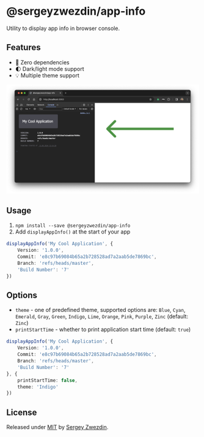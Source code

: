# @sergeyzwezdin/app-info

Utility to display app info in browser console.

**Features**
- 
- 🚀 Zero dependencies
- 🌓 Dark/light mode support
- 💡 Multiple theme support

![app-info](./docs/demo.png)

## Usage

1. `npm install --save @sergeyzwezdin/app-info`
2. Add `displayAppInfo()` at the start of your app
```typescript
displayAppInfo('My Cool Application', {
    Version: '1.0.0',
    Commit: 'e8c97b69084b65a2b728528ad7a2aab5de7869bc',
    Branch: 'refs/heads/master',
    'Build Number': '7'
})
```

## Options

- `theme` - one of predefined theme, supported options are: `Blue`, `Cyan`, `Emerald`, `Gray`, `Green`, `Indigo`, `Lime`, `Orange`, `Pink`, `Purple`, `Zinc` (default: `Zinc`)
- `printStartTime` - whether to print application start time (default: `true`)

```typescript
displayAppInfo('My Cool Application', {
    Version: '1.0.0',
    Commit: 'e8c97b69084b65a2b728528ad7a2aab5de7869bc',
    Branch: 'refs/heads/master',
    'Build Number': '7'
}, {
    printStartTime: false,
    theme: 'Indigo'
})
```

## License

Released under [MIT](/LICENSE) by [Sergey Zwezdin](https://github.com/sergeyzwezdin).
